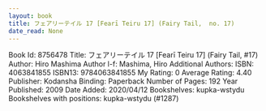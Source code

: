 ```yaml
---
layout: book
title: フェアリーテイル 17 [Fearī Teiru 17] (Fairy Tail,  no. 17)
date_read: None
---
```


Book Id: 8756478
Title: フェアリーテイル 17 [Fearī Teiru 17] (Fairy Tail, #17)
Author: Hiro Mashima
Author l-f: Mashima, Hiro
Additional Authors: 
ISBN: 4063841855
ISBN13: 9784063841855
My Rating: 0
Average Rating: 4.40
Publisher: Kodansha
Binding: Paperback
Number of Pages: 192
Year Published: 2009
Date Added: 2020/04/12
Bookshelves: kupka-wstydu
Bookshelves with positions: kupka-wstydu (#1287)

